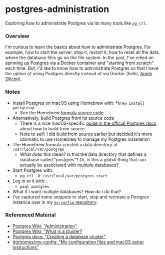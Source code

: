 # postgres-administration

Exploring how to administrate Postgres via its many tools like `pg_ctl`.
  
### Overview

I'm curious to learn the basics about how to administrate Postgres. For example, how to start the server, stop it,
restart it, how to reset all the data, where the database files go on the file system. In the past, I've relied on
spinning up Postgres via a Docker container and "starting from scratch" each time. But, I'd like to know how to
administrate Postgres so that I have the option of using Postgres directly instead of via Docker (hello, [Apple Silicon](https://github.com/docker/for-mac/issues/4733)).  

### Notes

* Install Postgres on macOS using Homebrew with:
  *`brew install postgresql`
  * See the Homebrew [formula source code](https://github.com/Homebrew/homebrew-core/blob/HEAD/Formula/postgresql.rb)
* Alternatively, build Postgres from its source code
  * There is a nice macOS-specific [guide in the official Postgres docs](https://www.postgresql.org/docs/13/installation-platform-notes.html#INSTALLATION-NOTES-MACOS)
    about how to build from source.  
  * Note to self: I did build from source earlier but decided it's more idiomatic to use Homebrew to manage my Postgres
    installation
* The Homebrew formula created a data directory at `/usr/local/var/postgres`
  * What does this mean? Is this the data directory that defines a database called "postgres"? Or, is this a global thing
    that can actually be associated with multiple databases?
* Start Postgres with:
  * `pg_ctl -D /usr/local/var/postgres start`
* Log in to it with:
  * `psql postgres`
* What if I want multiple databases? How do I do that?
* I've captured some snippets to start, stop and recreate a Postgres instance over in my [`my-config` repository](https://github.com/dgroomes/my-config/blob/bd59be9748936c1978ade51b43e3188cd582714b/bash/bash-functions.sh#L66).

### Referenced Material

* [Postgres Wiki: "Administration"](https://wiki.postgresql.org/wiki/Category:Administration)
* [Postgres Wiki: "What is a cluster?](https://wiki.postgresql.org/wiki/Prioritizing_databases_by_separating_into_multiple_clusters#What.27s_a_cluster.3F)
* [Postgres docs: "Creating a database cluster"](https://www.postgresql.org/docs/13/creating-cluster.html)
* [dgroomes/my-config: "My configuration files and macOS setup instructions"](https://github.com/dgroomes/my-config/blob/bd59be9748936c1978ade51b43e3188cd582714b/bash/bash-functions.sh#L66)
